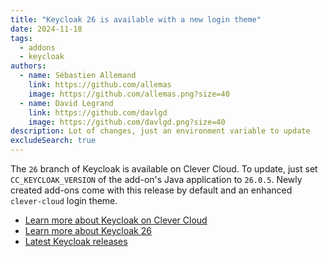 ```yaml
---
title: "Keycloak 26 is available with a new login theme"
date: 2024-11-18
tags:
  - addons
  - keycloak
authors:
  - name: Sébastien Allemand
    link: https://github.com/allemas
    image: https://github.com/allemas.png?size=40
  - name: David Legrand
    link: https://github.com/davlgd
    image: https://github.com/davlgd.png?size=40
description: Lot of changes, just an environment variable to update
excludeSearch: true
---
```


The `26` branch of Keycloak is available on Clever Cloud. To update, just set `CC_KEYCLOAK_VERSION` of the add-on's Java application to `26.0.5`. Newly created add-ons come with this release by default and an enhanced `clever-cloud` login theme.

- [Learn more about Keycloak on Clever Cloud](/doc/addons/keycloak/)
- [Learn more about Keycloak 26](https://www.keycloak.org/2024/10/keycloak-2600-released.html)
- [Latest Keycloak releases](https://github.com/keycloak/keycloak/releases)
